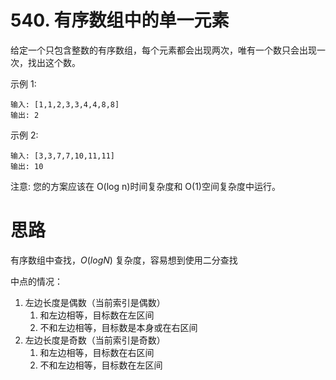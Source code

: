 # 540. 有序数组中的单一元素

给定一个只包含整数的有序数组，每个元素都会出现两次，唯有一个数只会出现一次，找出这个数。

示例 1:
```
输入: [1,1,2,3,3,4,4,8,8]
输出: 2
```
示例 2:
```
输入: [3,3,7,7,10,11,11]
输出: 10
```
注意: 您的方案应该在 O(log n)时间复杂度和 O(1)空间复杂度中运行。

# 思路

有序数组中查找，$O(logN)$ 复杂度，容易想到使用二分查找

中点的情况：
1. 左边长度是偶数（当前索引是偶数）
   1. 和左边相等，目标数在左区间
   2. 不和左边相等，目标数是本身或在右区间
2. 左边长度是奇数（当前索引是奇数）
   1. 和左边相等，目标数在右区间
   2. 不和左边相等，目标数在左区间